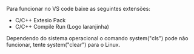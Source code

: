 Para funcionar no VS code baixe as seguintes extensões:

- C/C++ Extesio Pack
- C/C++ Compile Run (Logo laranjinha)

Dependendo do sistema operacional o comando system("cls") pode não funcionar, tente system("clear") para o Linux.
